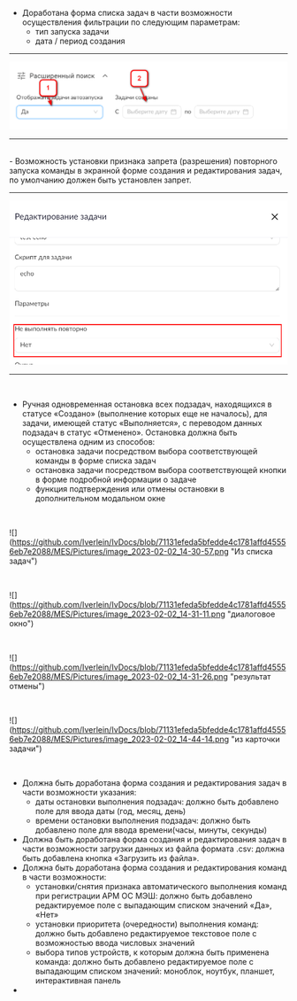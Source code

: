 - Доработана форма списка задач в части возможности осуществления фильтрации по следующим параметрам:
    - тип запуска задачи
    - дата / период создания<br>
___
![](https://github.com/Iverlein/IvDocs/blob/26a57dae53542747a3eca1eac147c9e0acc57ff2/MES/Pictures/Screenshot_31-01-2023_(12h-53m-44s).png "расширенные поиск как фильтрация")
___
<br>
- Возможность установки признака запрета (разрешения) повторного запуска команды в экранной форме создания и редактирования задач, по умолчанию должен быть установлен запрет.

___

![](https://github.com/Iverlein/IvDocs/blob/e4741f60258fcaf33885e854528591f834ed52ba/MES/Pictures/Screenshot_31-01-2023_(12h-57m-15s).png "этот шедевр надо заменить")
___
<br>

- Ручная одновременная остановка всех подзадач, находящихся в статусе «Создано» (выполнение которых еще не началось), для задачи, имеющей статус «Выполняется», с переводом данных подзадач в статус «Отменено». Остановка должна быть осуществлена одним из способов:
    - остановка задачи посредством выбора соответствующей команды в форме списка задач
    - остановка задачи посредством выбора соответствующей кнопки в форме подробной информации о задаче
    - функция подтверждения или отмены остановки в дополнительном модальном окне
<br>

![] (https://github.com/Iverlein/IvDocs/blob/71131efeda5bfedde4c1781affd45556eb7e2088/MES/Pictures/image_2023-02-02_14-30-57.png "Из списка задач")

<br>

![] (https://github.com/Iverlein/IvDocs/blob/71131efeda5bfedde4c1781affd45556eb7e2088/MES/Pictures/image_2023-02-02_14-31-11.png "диалоговое окно")

<br>

![] (https://github.com/Iverlein/IvDocs/blob/71131efeda5bfedde4c1781affd45556eb7e2088/MES/Pictures/image_2023-02-02_14-31-26.png "результат отмены")

<br>

![] (https://github.com/Iverlein/IvDocs/blob/71131efeda5bfedde4c1781affd45556eb7e2088/MES/Pictures/image_2023-02-02_14-44-14.png "из карточки задачи")

<br>

- Должна быть доработана форма создания и редактирования задач в части возможности указания:
  - даты остановки выполнения подзадач: должно быть добавлено поле для ввода даты (год, месяц, день)
  - времени остановки выполнения подзадач: должно быть добавлено поле для ввода времени(часы, минуты, секунды)
- Должна быть доработана форма создания и редактирования задач в части возможности загрузки данных из файла формата .csv: должна быть добавлена кнопка «Загрузить из файла».
- Должна быть доработана форма создания и редактирования команд в части возможности:
    - установки/снятия признака автоматического выполнения команд при регистрации АРМ ОС МЭШ: должно быть добавлено редактируемое поле с выпадающим списком значений «Да», «Нет»
    - установки приоритета (очередности) выполнения команд: должно быть добавлено редактируемое текстовое поле с возможностью ввода числовых значений
    - выбора типов устройств, к которым должна быть применена команда: должно быть добавлено редактируемое поле с выпадающим списком значений: моноблок, ноутбук, планшет, интерактивная панель
-  

